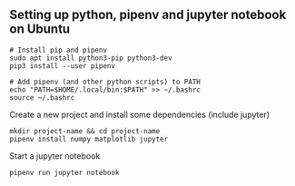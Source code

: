 ## Setting up python, pipenv and jupyter notebook on Ubuntu
```
# Install pip and pipenv
sudo apt install python3-pip python3-dev
pip3 install --user pipenv

# Add pipenv (and other python scripts) to PATH
echo "PATH=$HOME/.local/bin:$PATH" >> ~/.bashrc
source ~/.bashrc
```

Create a new project and install some dependencies (include jupyter)
```
mkdir project-name && cd project-name
pipenv install numpy matplotlib jupyter
```

Start a jupyter notebook
```
pipenv run jupyter notebook
```
